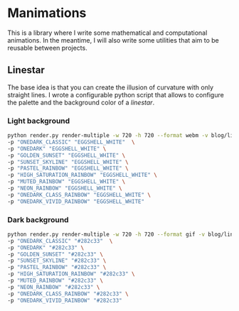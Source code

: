 # Manimations

This is a library where I write some mathematical and computational animations.
In the meantime, I will also write some utilities that aim to be reusable between projects.

## Linestar
The base idea is that you can create the illusion of curvature with only straight lines.
I wrote a configurable python script that allows to configure the palette and the background color of a *linestar*.

### Light background
```bash
python render.py render-multiple -w 720 -h 720 --format webm -v blog/linestar/light \
-p "ONEDARK_CLASSIC" "EGGSHELL_WHITE"  \
-p "ONEDARK" "EGGSHELL_WHITE" \
-p "GOLDEN_SUNSET" "EGGSHELL_WHITE" \
-p "SUNSET_SKYLINE" "EGGSHELL_WHITE" \
-p "PASTEL_RAINBOW" "EGGSHELL_WHITE" \
-p "HIGH_SATURATION_RAINBOW" "EGGSHELL_WHITE" \
-p "MUTED_RAINBOW" "EGGSHELL_WHITE" \
-p "NEON_RAINBOW" "EGGSHELL_WHITE" \
-p "ONEDARK_CLASS_RAINBOW" "EGGSHELL_WHITE" \
-p "ONEDARK_VIVID_RAINBOW" "EGGSHELL_WHITE" 
```

### Dark background
```bash
python render.py render-multiple -w 720 -h 720 --format gif -v blog/linestar/dark \
-p "ONEDARK_CLASSIC" "#282c33"  \
-p "ONEDARK" "#282c33" \
-p "GOLDEN_SUNSET" "#282c33" \
-p "SUNSET_SKYLINE" "#282c33" \
-p "PASTEL_RAINBOW" "#282c33" \
-p "HIGH_SATURATION_RAINBOW" "#282c33" \
-p "MUTED_RAINBOW" "#282c33" \
-p "NEON_RAINBOW" "#282c33" \
-p "ONEDARK_CLASS_RAINBOW" "#282c33" \
-p "ONEDARK_VIVID_RAINBOW" "#282c33" 
```